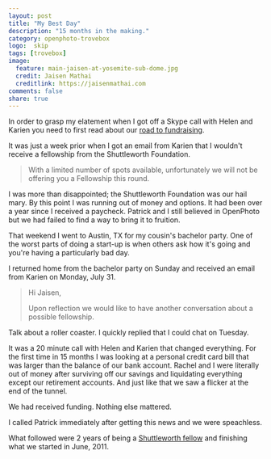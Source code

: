 ```yaml
---
layout: post
title: "My Best Day"
description: "15 months in the making."
category: openphoto-trovebox
logo:  skip
tags: [trovebox]
image:
  feature: main-jaisen-at-yosemite-sub-dome.jpg
  credit: Jaisen Mathai
  creditlink: https://jaisenmathai.com
comments: false
share: true
---
```


In order to grasp my elatement when I got off a Skype call with Helen and Karien you need to first read about our <a href="../fundraising/">road to fundraising</a>.

It was just a week prior when I got an email from Karien that I wouldn't receive a fellowship from the Shuttleworth Foundation.

> With a limited number of spots available, unfortunately we will not be offering you a Fellowship this round.

I was more than disappointed; the Shuttleworth Foundation was our hail mary. By this point I was running out of money and options. It had been over a year since I received a paycheck. Patrick and I still believed in OpenPhoto but we had failed to find a way to bring it to fruition.

That weekend I went to Austin, TX for my cousin's bachelor party. One of the worst parts of doing a start-up is when others ask how it's going and you're having a particularly bad day.

I returned home from the bachelor party on Sunday and received an email from Karien on Monday, July 31.

> Hi Jaisen,
> 
> Upon reflection we would like to have another conversation about a possible fellowship.

Talk about a roller coaster. I quickly replied that I could chat on Tuesday.

It was a 20 minute call with Helen and Karien that changed everything. For the first time in 15 months I was looking at a personal credit card bill that was larger than the balance of our bank account. Rachel and I were literally out of money after surviving off our savings and liquidating everything except our retirement accounts. And just like that we saw a flicker at the end of the tunnel.

We had received funding. Nothing else mattered.

I called Patrick immediately after getting this news and we were speachless.

What followed were 2 years of being a [Shuttleworth fellow](../../articles/shuttleworth) and finishing what we started in June, 2011.
